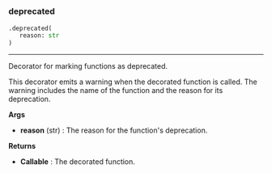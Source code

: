 #


### deprecated
```python
.deprecated(
   reason: str
)
```

---
Decorator for marking functions as deprecated.

This decorator emits a warning when the decorated function is called. The warning includes the name of the function and the reason for its deprecation.


**Args**

* **reason** (str) : The reason for the function's deprecation.


**Returns**

* **Callable**  : The decorated function.

